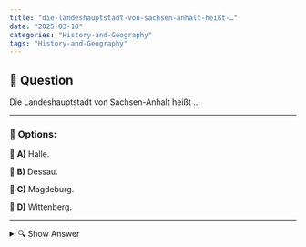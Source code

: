 ```yaml
---
title: "die-landeshauptstadt-von-sachsen-anhalt-heißt-…"
date: "2025-03-10"
categories: "History-and-Geography"
tags: "History-and-Geography"
---
```


## 📌 **Question**

Die Landeshauptstadt von Sachsen-Anhalt heißt …



---

### 📝 **Options:**

🔘 **A)** Halle.

🔘 **B)** Dessau.

🔘 **C)** Magdeburg.

🔘 **D)** Wittenberg.

---

<details>
  <summary>🔍 Show Answer</summary>

  <p>
💡  <b>Correct Answer:</b>  c
  </p>
  <p>
    📖<b>Explanation:</b>
    Sachsen-Anhalt ist eines der 16 Bundesländer Deutschlands, gelegen im zentralen Teil des Landes. Es besitzt eine reiche Geschichte und vielfältige kulturelle Sehenswürdigkeiten. Die Landeshauptstadt spielt eine entscheidende Rolle als Verwaltungs- und Wirtschaftszentrum. Zu den bedeutenden Städten gehören Halle, Dessau, Magdeburg und Wittenberg. Jede dieser Städte hat einzigartige Merkmale, aber nur eine ist die offizielle Hauptstadt von Sachsen-Anhalt. Dieses Wissen hilft dabei, die richtige Antwort auf die Frage nach der Landeshauptstadt zu finden.
  </p>
</details>
